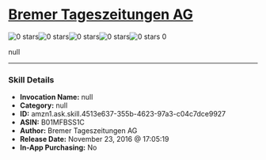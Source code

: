 # [Bremer Tageszeitungen AG](http://alexa.amazon.com/#skills/amzn1.ask.skill.4513e637-355b-4623-97a3-c04c7dce9927)
![0 stars](../../images/ic_star_border_black_18dp_1x.png)![0 stars](../../images/ic_star_border_black_18dp_1x.png)![0 stars](../../images/ic_star_border_black_18dp_1x.png)![0 stars](../../images/ic_star_border_black_18dp_1x.png)![0 stars](../../images/ic_star_border_black_18dp_1x.png) 0

null

***

### Skill Details

* **Invocation Name:** null
* **Category:** null
* **ID:** amzn1.ask.skill.4513e637-355b-4623-97a3-c04c7dce9927
* **ASIN:** B01MFBSS1C
* **Author:** Bremer Tageszeitungen AG
* **Release Date:** November 23, 2016 @ 17:05:19
* **In-App Purchasing:** No
